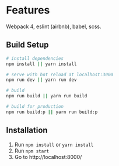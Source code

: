 # Features

Webpack 4, eslint (airbnb), babel, scss.

## Build Setup

``` bash
# install dependencies
npm install || yarn install

# serve with hot reload at localhost:3000
npm run dev || yarn run dev

# build
npm run build || yarn run build

# build for production
npm run build:p || yarn run build:p

```

## Installation

1. Run `npm install` or `yarn install`
2. Run `npm start`
3. Go to http://localhost:8000/
